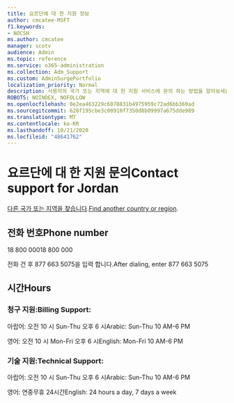 ```yaml
---
title: 요르단에 대 한 지원 정보
author: cmcatee-MSFT
f1.keywords:
- NOCSH
ms.author: cmcatee
manager: scotv
audience: Admin
ms.topic: reference
ms.service: o365-administration
ms.collection: Adm_Support
ms.custom: AdminSurgePortfolio
localization_priority: Normal
description: 사용자의 국가 또는 지역에 대 한 지원 서비스에 문의 하는 방법을 알아보세요.
ROBOTS: NOINDEX, NOFOLLOW
ms.openlocfilehash: 0e2ea463229c6078831b4975959c72ad6bb369ad
ms.sourcegitcommit: 628f195cbe3c00910f7350d8b09997a675dde989
ms.translationtype: MT
ms.contentlocale: ko-KR
ms.lasthandoff: 10/21/2020
ms.locfileid: "48641762"
---
```

# <a name="contact-support-for-jordan"></a><span data-ttu-id="61610-103">요르단에 대 한 지원 문의</span><span class="sxs-lookup"><span data-stu-id="61610-103">Contact support for Jordan</span></span>

<span data-ttu-id="61610-104">[다른 국가 또는 지역을 찾습니다](../contact-support-for-business-products.md).</span><span class="sxs-lookup"><span data-stu-id="61610-104">[Find another country or region](../contact-support-for-business-products.md).</span></span>

## <a name="phone-number"></a><span data-ttu-id="61610-105">전화 번호</span><span class="sxs-lookup"><span data-stu-id="61610-105">Phone number</span></span>
<span data-ttu-id="61610-106">18 800 000</span><span class="sxs-lookup"><span data-stu-id="61610-106">18 800 000</span></span>

<span data-ttu-id="61610-107">전화 건 후 877 663 5075을 입력 합니다.</span><span class="sxs-lookup"><span data-stu-id="61610-107">After dialing, enter 877 663 5075</span></span>

## <a name="hours"></a><span data-ttu-id="61610-108">시간</span><span class="sxs-lookup"><span data-stu-id="61610-108">Hours</span></span>
### <a name="billing-support"></a><span data-ttu-id="61610-109">청구 지원:</span><span class="sxs-lookup"><span data-stu-id="61610-109">Billing Support:</span></span>

<span data-ttu-id="61610-110">아랍어: 오전 10 시 Sun-Thu 오후 6 시</span><span class="sxs-lookup"><span data-stu-id="61610-110">Arabic: Sun-Thu 10 AM-6 PM</span></span>

<span data-ttu-id="61610-111">영어: 오전 10 시 Mon-Fri 오후 6 시</span><span class="sxs-lookup"><span data-stu-id="61610-111">English: Mon-Fri 10 AM-6 PM</span></span>

### <a name="technical-support"></a><span data-ttu-id="61610-112">기술 지원:</span><span class="sxs-lookup"><span data-stu-id="61610-112">Technical Support:</span></span>

<span data-ttu-id="61610-113">아랍어: 오전 10 시 Sun-Thu 오후 6 시</span><span class="sxs-lookup"><span data-stu-id="61610-113">Arabic: Sun-Thu 10 AM-6 PM</span></span>

<span data-ttu-id="61610-114">영어: 연중무휴 24시간</span><span class="sxs-lookup"><span data-stu-id="61610-114">English: 24 hours a day, 7 days a week</span></span>
